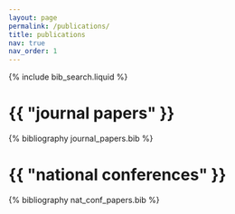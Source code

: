 ```yaml
---
layout: page
permalink: /publications/
title: publications
nav: true
nav_order: 1
---
```


<!-- _pages/publications.md -->

<!-- Bibsearch Feature -->

{% include bib_search.liquid %}

<div class="publications">

<h1 class="post-title">{{ "journal papers" }}</h1>

{% bibliography journal_papers.bib %}

<h1 class="post-title">{{ "national conferences" }}</h1>

{% bibliography nat_conf_papers.bib %}

</div>


